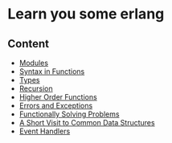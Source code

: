 Learn you some erlang
===
Content
---
* [Modules](modules.md)
* [Syntax in Functions](syntax_in_functions.md)
* [Types](types.md)
* [Recursion](recursion.md)
* [Higher Order Functions](higher_order_functions.md)
* [Errors and Exceptions](errors_and_exceptions.md)
* [Functionally Solving Problems](functionally_solving_problems.md)
* [A Short Visit to Common Data Structures](common_data_structures.md)
* [Event Handlers](event_handlers.md)

